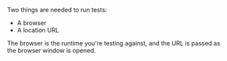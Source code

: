 Two things are needed to run tests:

- A browser
- A location URL

The browser is the runtime you're testing against, and the URL is 
passed as the browser window is opened.